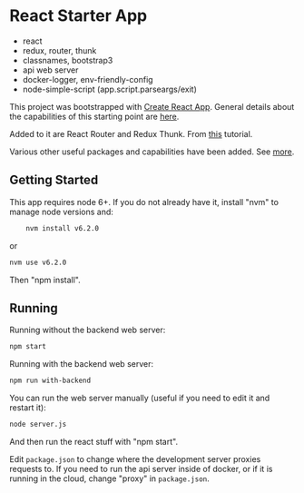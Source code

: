 # React Starter App

* react
* redux, router, thunk
* classnames, bootstrap3
* api web server
* docker-logger, env-friendly-config
* node-simple-script (app.script.parseargs/exit)


This project was bootstrapped with [Create React App](https://github.com/facebookincubator/create-react-app).
General details about the capabilities of this starting point are [here](./doc/CreateReactApp.md).

Added to it are React Router and Redux Thunk.  From [this](https://medium.com/@notrab/getting-started-with-create-react-app-redux-react-router-redux-thunk-d6a19259f71f) tutorial.

Various other useful packages and capabilities have been added.  See [more](./doc/More.md).

## Getting Started

This app requires node 6+.  If you do not already have it, install "nvm" to manage node versions and:

```bash
    nvm install v6.2.0
```

or

```bash
nvm use v6.2.0
```

Then "npm install".

## Running

Running without the backend web server:

```bash
npm start
```

Running with the backend web server:

```bash
npm run with-backend
```

You can run the web server manually (useful if you need to edit it and restart
it):

```bash
node server.js
```

And then run the react stuff with "npm start".

Edit `package.json` to change where the development server proxies requests
to.  If you need to run the api server inside of docker, or if it is running
in the cloud, change "proxy" in `package.json`.


